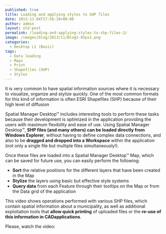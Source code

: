 ```yaml
---
published: true
title: Loading and applying styles to SHP files
date: 2013-11-04T17:56:10+00:00
author: admin
layout: old-post
permalink: /loading-and-applying-styles-to-shp-files-2/
image: /images/blog/2013/11/Blog1-85px1.png
categories:
  - Desktop L1 (Basic)
tags:
  - Data loading
  - Maps
  - Print
  - Shapefiles (SHP)
  - Styles
---
```

It is very common to have spatial information sources where it is necessary to visualize, organize and stylize quickly. One of the most common formats for this kind of information is often ESRI Shapefiles (SHP) because of their high level of diffusion

<!--more-->

Spatial Manager Desktop™ includes interesting tools to perform these tasks because their development is optimized in the application providing the users with maximum flexibility and ease of use. Using Spatial Manager Desktop™, **SHP files (and many others) can be loaded directly from Windows Explorer**, without having to define complex data connections, and also to be **dragged and dropped into a Workspace** within the application (not only a single file but multiple files simultaneously!).

Once these files are loaded into a Spatial Manager Desktop™ Map, which can be saved for future use, you can easily perform the following:

  * **Sort** the relative positions for the different layers that have been created in the Map
  * **Stylize** the layers using basic but effective style systems
  * **Query data** from each Feature through their tooltips on the Map or from the Data grid of the application

This video shows operations performed with various SHP files, which contain spatial information about a municipality, as well as additional exploitation tools that **allow quick printing** of uploaded files or the **re-use of this information in CAD ​​applications**.

Please, watch the video:

<center>
  <br />
</center>